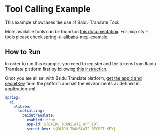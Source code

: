 # Tool Calling Example

This example showcases the use of Baidu Translate Tool.

More available tools can be found on [this documentation](https://java2ai.com/docs/1.0.0-M5.1/integrations/tools/). For mcp style tools please check [spring-ai-alibaba-mcp-example](../spring-ai-alibaba-mcp-example).


## How to Run
In order to run this example, you need to register and the tokens from Baidu Translate platform first by following [this instruction](https://api.fanyi.baidu.com/).

Once you are all set with Baidu Translate platform, [get the appId and secretKey](](BAIDU_TRANSLATE_APP_ID).) from the platform and set the environments as defined in application.yml.

```yaml
spring:
  ai:
    alibaba:
      toolcalling:
        baidutranslate:
          enabled: true
          app-id: ${BAIDU_TRANSLATE_APP_ID}
          secret-key: ${BAIDU_TRANSLATE_SECRET_KEY}
```
